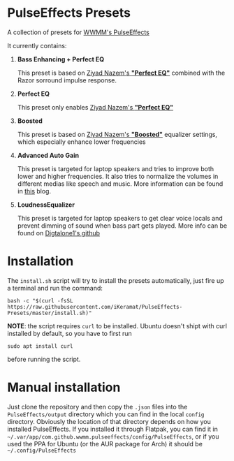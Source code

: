 # PulseEffects Presets

A collection of presets for [WWMM's PulseEffects](https://github.com/wwmm/pulseeffects)

It currently contains:

1. **Bass Enhancing + Perfect EQ**

   This preset is based on [Ziyad Nazem's __"Perfect EQ"__](https://www.ziyadnazem.com/post/956431457/the-perfect-eq-settings-unmasking-the-eq) combined with the Razor sorround impulse response.

2. **Perfect EQ**

   This preset only enables [Ziyad Nazem's __"Perfect EQ"__](https://www.ziyadnazem.com/post/956431457/the-perfect-eq-settings-unmasking-the-eq)
   
3. **Boosted**

   This preset is based on [Ziyad Nazem's __"Boosted"__](https://www.ziyadnazem.com/post/956431457/the-perfect-eq-settings-unmasking-the-eq) equalizer settings, which especially enhance lower frequencies

4. **Advanced Auto Gain**

	This preset is targeted for laptop speakers and tries to improve both lower and higher frequencies. It also tries to normalize the volumes in different medias like speech and music. More information can be found in [this](https://medium.com/@susuthapa19961227/trying-to-improve-audio-in-linux-with-pulseeffects-63f37ea5b320) blog.
	
5. **LoudnessEqualizer**

	This preset is targeted for laptop speakers to get clear voice locals and prevent dimming of sound when bass part gets played. More info can be found on [Digtalone1's github](https://github.com/Digitalone1/EasyEffects-Presets)

# Installation
The `install.sh` script will try to install the presets automatically, just fire up a terminal and run the command:
```shell
bash -c "$(curl -fsSL https://raw.githubusercontent.com/iKeramat/PulseEffects-Presets/master/install.sh)"
```
**NOTE**: the script requires `curl` to be installed. Ubuntu doesn't shipt with curl installed by default, so you have to first run
```shell
sudo apt install curl
```
before running the script.

# Manual installation
Just clone the repository and then copy the `.json` files into the `PulseEffects/output` directory which you can find in the local `config` directory. Obviously the location of that directory depends on how you installed PulseEffects. If you installed it through Flatpak, you can find it in `~/.var/app/com.github.wwmm.pulseeffects/config/PulseEffects`, or if you used the PPA for Ubuntu (or the AUR package for Arch) it should be `~/.config/PulseEffects`
